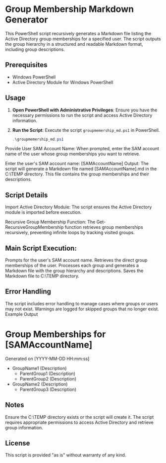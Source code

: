 # Group Membership Markdown Generator

This PowerShell script recursively generates a Markdown file listing the Active Directory group memberships for a specified user. The script outputs the group hierarchy in a structured and readable Markdown format, including group descriptions.

## Prerequisites

- Windows PowerShell
- Active Directory Module for Windows PowerShell

## Usage

1. **Open PowerShell with Administrative Privileges**:
   Ensure you have the necessary permissions to run the script and access Active Directory information.

2. **Run the Script**:
   Execute the script `groupmemership_md.ps1` in PowerShell.

   ```powershell
   .\groupmemership_md.ps1
Provide User SAM Account Name:
When prompted, enter the SAM account name of the user whose group memberships you want to retrieve.

Enter the user's SAM account name: [SAMAccountName]
Output:
The script will generate a Markdown file named [SAMAccountName].md in the C:\TEMP directory. This file contains the group memberships and their descriptions.

## Script Details
Import Active Directory Module:
The script ensures the Active Directory module is imported before execution.

Recursive Group Membership Function:
The Get-RecursiveGroupMembership function retrieves group memberships recursively, preventing infinite loops by tracking visited groups.

## Main Script Execution:

Prompts for the user's SAM account name.
Retrieves the direct group memberships of the user.
Processes each group and generates a Markdown file with the group hierarchy and descriptions.
Saves the Markdown file to C:\TEMP directory.

## Error Handling
The script includes error handling to manage cases where groups or users may not exist.
Warnings are logged for skipped groups that no longer exist.
Example Output
# Group Memberships for [SAMAccountName]
Generated on [YYYY-MM-DD HH:mm:ss]

- GroupName1 (Description)
  - ParentGroup1 (Description)
  - ParentGroup2 (Description)
- GroupName2 (Description)
  - ParentGroup3 (Description)
  
## Notes

Ensure the C:\TEMP directory exists or the script will create it.
The script requires appropriate permissions to access Active Directory and retrieve group information.

## License

This script is provided "as is" without warranty of any kind.
